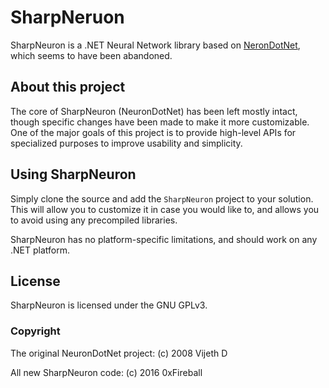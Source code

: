 
# SharpNeruon

SharpNeuron is a .NET Neural Network library based on [NeronDotNet](https://sourceforge.net/projects/neurondotnet/), which seems to have been abandoned.

## About this project

The core of SharpNeuron (NeuronDotNet) has been left mostly intact, though specific changes have been made to make it more customizable.
One of the major goals of this project is to provide high-level APIs for specialized purposes to improve usability and simplicity.

## Using SharpNeuron

Simply clone the source and add the `SharpNeuron` project to your solution. This will allow you to customize it in case you would like to, and allows you to avoid using any precompiled libraries.

SharpNeuron has no platform-specific limitations, and should work on any .NET platform.

## License

SharpNeuron is licensed under the GNU GPLv3.

### Copyright

The original NeuronDotNet project: (c) 2008 Vijeth D

All new SharpNeuron code: (c) 2016 0xFireball